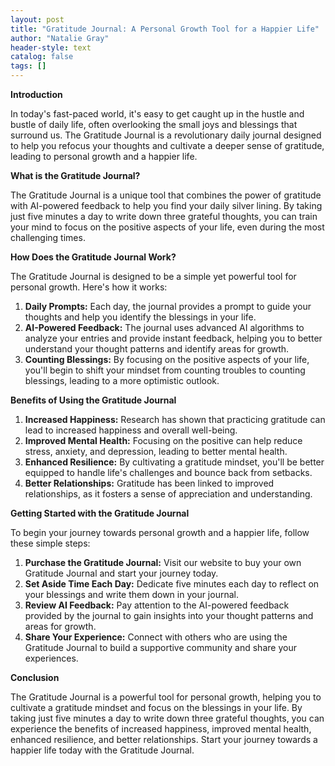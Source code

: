 ```yaml
---
layout: post
title: "Gratitude Journal: A Personal Growth Tool for a Happier Life"
author: "Natalie Gray"
header-style: text
catalog: false
tags: []
---
```


**Introduction**

In today's fast-paced world, it's easy to get caught up in the hustle and bustle of daily life, often overlooking the small joys and blessings that surround us. The Gratitude Journal is a revolutionary daily journal designed to help you refocus your thoughts and cultivate a deeper sense of gratitude, leading to personal growth and a happier life.

**What is the Gratitude Journal?**

The Gratitude Journal is a unique tool that combines the power of gratitude with AI-powered feedback to help you find your daily silver lining. By taking just five minutes a day to write down three grateful thoughts, you can train your mind to focus on the positive aspects of your life, even during the most challenging times.

**How Does the Gratitude Journal Work?**

The Gratitude Journal is designed to be a simple yet powerful tool for personal growth. Here's how it works:

1. **Daily Prompts:** Each day, the journal provides a prompt to guide your thoughts and help you identify the blessings in your life.
2. **AI-Powered Feedback:** The journal uses advanced AI algorithms to analyze your entries and provide instant feedback, helping you to better understand your thought patterns and identify areas for growth.
3. **Counting Blessings:** By focusing on the positive aspects of your life, you'll begin to shift your mindset from counting troubles to counting blessings, leading to a more optimistic outlook.

**Benefits of Using the Gratitude Journal**

1. **Increased Happiness:** Research has shown that practicing gratitude can lead to increased happiness and overall well-being.
2. **Improved Mental Health:** Focusing on the positive can help reduce stress, anxiety, and depression, leading to better mental health.
3. **Enhanced Resilience:** By cultivating a gratitude mindset, you'll be better equipped to handle life's challenges and bounce back from setbacks.
4. **Better Relationships:** Gratitude has been linked to improved relationships, as it fosters a sense of appreciation and understanding.

**Getting Started with the Gratitude Journal**

To begin your journey towards personal growth and a happier life, follow these simple steps:

1. **Purchase the Gratitude Journal:** Visit our website to buy your own Gratitude Journal and start your journey today.
2. **Set Aside Time Each Day:** Dedicate five minutes each day to reflect on your blessings and write them down in your journal.
3. **Review AI Feedback:** Pay attention to the AI-powered feedback provided by the journal to gain insights into your thought patterns and areas for growth.
4. **Share Your Experience:** Connect with others who are using the Gratitude Journal to build a supportive community and share your experiences.

**Conclusion**

The Gratitude Journal is a powerful tool for personal growth, helping you to cultivate a gratitude mindset and focus on the blessings in your life. By taking just five minutes a day to write down three grateful thoughts, you can experience the benefits of increased happiness, improved mental health, enhanced resilience, and better relationships. Start your journey towards a happier life today with the Gratitude Journal.
